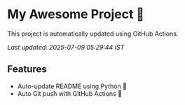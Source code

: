 # My Awesome Project 🚀

This project is automatically updated using GitHub Actions.

_Last updated: 2025-07-09 05:29:44 IST_

## Features
- Auto-update README using Python 🐍
- Auto Git push with GitHub Actions 🤖
